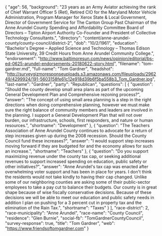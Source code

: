 {
  "age": 56,
  "background": "23 years as an Army Aviator achieving the rank of Chief Warrant Officer 5 (Ret), Retired CIO for the Maryland Motor Vehicle Administration, Program Manager for Xerox State & Local Government, Director of Government Service for The Canton Group Past Chairman of the Anne Arundel County Spending and Affordability Committee Board of Directors – Tipton Airport Authority Co-Founder and President of Collective Technology Consultants.",
  "directory": "content/anne-arundel-county/county-council/district-2",
  "dob": "10/2/1961",
  "education": "Bachelor's Degree – Applied Science and Technology – Thomas Edison State University, 39 Credit Hours from Anne Arundel Community College.",
  "endorsement": "http://www.baltimoresun.com/news/opinion/editorial/bs-ed-0625-arundel-endorsements-20180622-story.html",
  "filename": "tom-gardner.md",
  "full-name": "Tom Gardner",
  "headshot": "http://surveygizmoresponseuploads.s3.amazonaws.com/fileuploads/296249/4299924/191-5603158fe61c12e918d39b6f5ba558b3_Tom_Gardner.jpg",
  "last-name": "Gardner",
  "party": "Republican",
  "questions": [
    {
      "question": "Should the county develop small area plans as part of the upcoming General Development Plan and Comprehensive rezoning process?",
      "answer": "The concept of using small area planning is a step in the right directions when doing comprehensive planning, however we must make sure the right balance of community members and leaders are involved in the planning. I support a General Development Plan that will not over burden, our infrastructure, schools, first responders, and nature or human resources.",
      "shortname": "Development"
    },
    {
      "question": "The Teachers Association of Anne Arundel County continues to advocate for a return of step increases given up during the 2008 recession. Should the County Council fund these increases?",
      "answer": "I would support step increases moving forward if they are budgeted for and the economy allows for such an increase.",
      "shortname": "Teachers"
    },
    {
      "question": "Do you support maximizing revenue under the county tax cap, or seeking additional revenues to support increased spending on education, public safety or other initiatives?",
      "answer": "Anne Arundel's tax cap was enacted after overwhelming voter support and has been in place for years. I don't think the residents would not take kindly to having their cap changed. Unlike some of our neighboring counties are asking some of their public-sector employees to take a pay cut to balance their budgets. Our county is in great shape because of wise fiscally conservative decisions. Because of these decisions we will be able to meet our education and public safety needs in addition I plan on pushing for a 3 percent cut in property tax and the elimination of the Rain Tax.",
      "shortname": "Taxes"
    }
  ],
  "race-district": 2,
  "race-municipality": "Anne Arundel",
  "race-name": "County Council",
  "residence": "Glen Burnie",
  "social-fb": "TomGardnerCountyCouncil",
  "survey-response": true,
  "title": "Tom Gardner",
  "web": "https://www.friendsoftomgardner.com"
}

